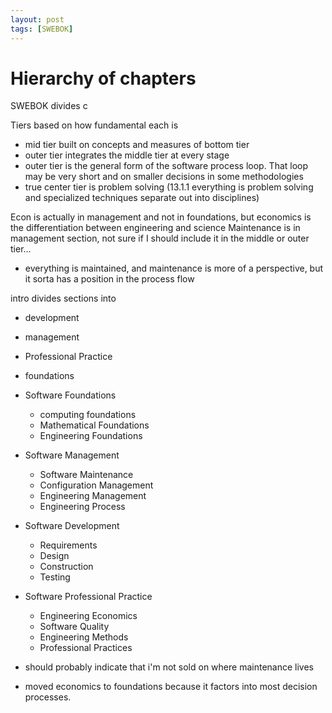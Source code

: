 ```yaml
---
layout: post
tags: [SWEBOK]
---
```


# Hierarchy of chapters 

SWEBOK divides c


Tiers based on how fundamental each is 
- mid tier built on concepts and measures of bottom tier
- outer tier integrates the middle tier at every stage
- outer tier is the general form of the software process loop. That loop may be very short and on smaller decisions in some methodologies
- true center tier is problem solving (13.1.1 everything is problem solving and specialized techniques separate out into disciplines)

Econ is actually in management and not in foundations, but economics is the differentiation between engineering and science
Maintenance is in management section, not sure if I should include it in the middle or outer tier...
- everything is maintained, and maintenance is more of a perspective, but it sorta has a position in the process flow

<!-- I like how Construx separates out cross-cutting *activities* and cross-cutting *concerns*
- their visual makes more sense to me now -->

intro divides sections into
- development
- management
- Professional Practice
- foundations

- Software Foundations
  - computing foundations
  - Mathematical Foundations
  - Engineering Foundations
- Software Management
  - Software Maintenance
  - Configuration Management
  - Engineering Management
  - Engineering Process
- Software Development
  - Requirements
  - Design
  - Construction
  - Testing
- Software Professional Practice
  - Engineering Economics
  - Software Quality
  - Engineering Methods
  - Professional Practices


- should probably indicate that i'm not sold on where maintenance lives
- moved economics to foundations because it factors into most decision processes.  